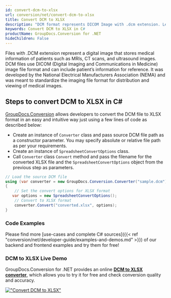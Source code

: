 ```yaml
---
id: convert-dcm-to-xlsx
url: conversion/net/convert-dcm-to-xlsx
title: Convert DCM to XLSX
description: "DCM format represents DICOM Image with .dcm extension. Learn how to convert DCM to XLSX file programmatically in C# language using GroupDocs.Conversion for .NET library."
keywords: Convert DCM to XLSX in C#
productName: GroupDocs.Conversion for .NET
hideChildren: False
---
```


Files with .DCM extension represent a digital image that stores medical information of patients such as MRIs, CT scans, and ultrasound images. DCM files use DICOM (Digital Imaging and Communications in Medicine) image file format and can include patient’s information for reference. It was developed by the National Electrical Manufacturers Association (NEMA) and was meant to standardize the imaging file format for distribution and viewing of medical images.

## Steps to convert DCM to XLSX in C#

[GroupDocs.Conversion](https://products.groupdocs.com/conversion/net) allows developers to convert the DCM file to XLSX format in an easy and intuitive way just using a few lines of code as described below:

* Create an instance of `Converter` class and pass source DCM file path as a constructor parameter. You may specify absolute or relative file path as per your requirements. 
* Create an instance of `SpreadsheetConvertOptions` class.
* Call `Converter` class `Convert` method and pass the filename for the converted XLSX file and the `SpreadsheetConvertOptions` object from the previous step as parameters.

```csharp
// Load the source DCM file
using (var converter = new GroupDocs.Conversion.Converter("sample.dcm"))
{
    // Set the convert options for XLSX format
   var options = new SpreadsheetConvertOptions();
    // Convert to XLSX format
    converter.Convert("converted.xlsx", options);
}
```

### Code Examples

Please find more [use-cases and complete C# sources]({{< ref "conversion/net/developer-guide/examples-and-demos.md" >}}) of our backend and frontend examples and try them for free!

### DCM to XLSX Live Demo

GroupDocs.Conversion for .NET provides an online [**DCM to XLSX converter**](https://products.groupdocs.app/conversion/dcm-to-xlsx), which allows you to try it for free and check conversion quality and accuracy.

[!["Convert DCM to XLSX"](conversion/net/images/convert-to-xlsx/convert-dcm-to-xlsx.png)](https://products.groupdocs.app/conversion/dcm-to-xlsx)